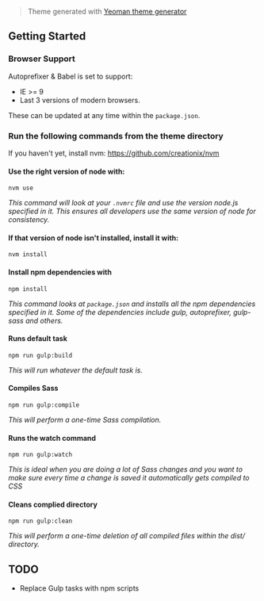 > Theme generated with [Yeoman theme generator](https://github.com/svetlin-ffw/yo-drupal-theme-generator)

## Getting Started

### Browser Support
Autoprefixer & Babel is set to support:

* IE >= 9
* Last 3 versions of modern browsers.

These can be updated at any time within the `package.json`.

### Run the following commands from the theme directory
If you haven't yet, install nvm:
https://github.com/creationix/nvm

#### Use the right version of node with:
`nvm use`

_This command will look at your `.nvmrc` file and use the version node.js specified in it. This ensures all developers use the same version of node for consistency._

#### If that version of node isn't installed, install it with:
`nvm install`

#### Install npm dependencies with
`npm install`

_This command looks at `package.json` and installs all the npm dependencies specified in it.  Some of the dependencies include gulp, autoprefixer, gulp-sass and others._

#### Runs default task
`npm run gulp:build`

_This will run whatever the default task is._

#### Compiles Sass
`npm run gulp:compile`

_This will perform a one-time Sass compilation._

#### Runs the watch command
`npm run gulp:watch`

_This is ideal when you are doing a lot of Sass changes and you want to make sure every time a change is saved it automatically gets compiled to CSS_

#### Cleans complied directory
`npm run gulp:clean`

_This will perform a one-time deletion of all compiled files within the dist/ directory._

## TODO
* Replace Gulp tasks with npm scripts